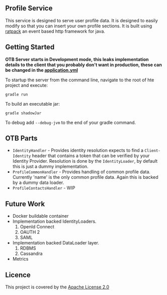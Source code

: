 Profile Service
---------------

This service is designed to serve user profile data. It is designed to easily modify so that you can insert your own
profile sections. It is built using [ratpack](https://ratpack.io) an event based http framework for java.

Getting Started
---------------
__OTB Server starts in Development mode, this leaks implementation details to the client that you probably don't want in
production, these can be changed in the [application.yml](src/main/resources/application.yml)__

To startup the server from the command line, navigate to the root of hte project and execute:

    gradle run

To build an executable jar:

    gradle shadowJar

To debug add `--debug-jvm` to the end of your gradle command.

OTB Parts
---------

* `IdentityHandler` - Provides identity resolution expects to find a `Client-Identity` header that contains a token that
can be verified by your Identity Provider. Resolution is done by the `IdentityLoader`, by default this is just a dummy
implementation.
* `ProfileCommonHandler` - Provides handling of common profile data. Currently 'name' is the only common profile data.
Again this is backed by a dummy data loader.
* `ProfileContactsHandler` - WIP

Future Work
-----------
* Docker buildable container
* Implementation backed IdentityLoaders.
  1. OpenId Connect
  2. OAUTH 2
  3. SAML
* Implementation backed DataLoader layer.
  1. RDBMS
  2. Cassandra
* Metrics

Licence
-------
This project is covered by the [Apache License 2.0](LICENCE)




